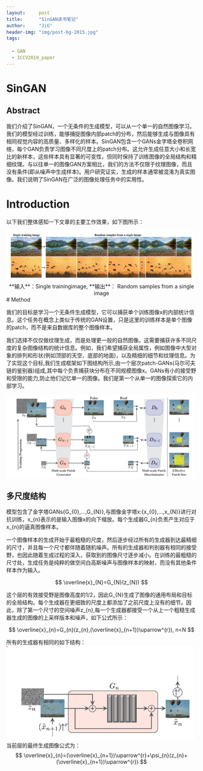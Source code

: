 ```yaml
---
layout:     post
title:      "SinGAN读书笔记"
author:     "JiG"
header-img: "img/post-bg-2015.jpg"
tags: 

  - GAN
  - ICCV2019_paper
---
```


 

# SinGAN

## Abstract

我们介绍了SinGAN，一个无条件的生成模型，可以从一个单一的自然图像学习。我们的模型经过训练，能够捕捉图像内部patch的分布，然后能够生成与图像具有相同视觉内容的高质量、多样化的样本。SinGAN包含一个GANs金字塔全卷积网络，每个GAN负责学习图像不同尺度上的patch分布。这允许生成任意大小和长宽比的新样本，这些样本具有显著的可变性，但同时保持了训练图像的全局结构和精细纹理。与以往单一的图像GAN方案相比，我们的方法不仅限于纹理图像，而且没有条件(即从噪声中生成样本)。用户研究证实，生成的样本通常被混淆为真实图像。我们说明了SinGAN在广泛的图像处理任务中的实用性。

# Introduction

以下我们整体感知一下文章的主要工作效果，如下图所示：

<img src='/img/SinGAN/1.png' width="500px"/>

<center>**输入**：Single trainingimage, **输出**： Random samples from a single image</center>
# Method

我们的目标是学习一个无条件生成模型，它可以捕获单个训练图像x的内部统计信息。这个任务在概念上类似于传统的GAN设置，只是这里的训练样本是单个图像的patch，而不是来自数据库的整个图像样本。

我们选择不仅仅做纹理生成，而是处理更一般的自然图像。这需要捕获许多不同尺度的复杂图像结构的统计信息。例如，我们希望捕获全局属性，例如图像中大型对象的排列和形状(例如顶部的天空、底部的地面)，以及精细的细节和纹理信息。为了实现这个目标,我们生成框架如下图结构所示,由一个层次patch-GANs(马尔可夫链的鉴别器)组成,其中每个负责捕获块分布在不同规模图像x。GANs有小的接受野和受限的能力,防止他们记忆单一的图像。我们是第一个从单一的图像探索它的内部学习。

<img src='/img/SinGAN/2.png' width="500px"/>

## 多尺度结构

模型包含了金字塔GANs{G_{0},...,G_{N}},与图像金字塔x:{x_{0},...,x_{N}}进行对抗训练，x_{n}表示的是输入图像x的向下缩放。每个生成器G_{n}负责产生对应于x_{n}的逼真图像样本。

一个图像样本的生成开始于最粗糙的尺度，然后逐步经过所有的生成器到达最精细的尺寸，并且每一个尺寸都伴随着随机噪声。所有的生成器和判别器有相同的接受野，也因此随着生成过程的深入，获取到的图像尺寸逐步减小。在训练的最粗糙的尺寸处，生成任务是纯粹的做空间白高斯噪声与图像样本的映射，而没有其他条件样本作为输入。

$$
\overline{x}_{N}=G_{N}(z_{N})
$$

这个层的有效接受野是图像高度的$1/2$，因此G_{N}生成了图像的通用布局和目标的全局结构。每个生成器在更细致的尺度上都添加了之前尺度上没有的细节。因此，除了第一个尺寸的空间噪声z_{n},每一个生成器都接受一个从上一个粗糙生成器生成的图像的上采样版本和噪声，如下公式所示：

$$
\overline{x}_{n}=G_{n}(z_{n},(\overline{x}_{n+1})\uparrow^{r}),  n<N
$$

所有的生成器有相同的如下结构：
<img src='/img/SinGAN/3.png' width="500px"/>
当前层的最终生成图像公式为：
$$
\overline{x}_{n}=(\overline{x}_{n+1})\uparrow^{r}+\psi_{n}(z_{n}+(\overline{x}_{n+1})\uparrow^{r})
$$

